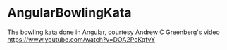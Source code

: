 AngularBowlingKata
==================

The bowling kata done in Angular, courtesy Andrew C Greenberg's video https://www.youtube.com/watch?v=DOA2PcKqfvY
